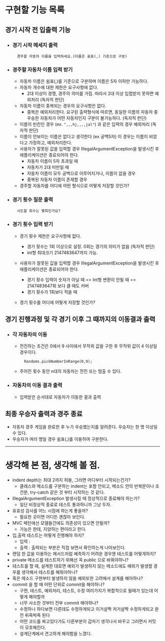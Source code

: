 # 구현할 기능 목록

## 경기 시작 전 입출력 기능

- ### 경기 시작 메세지 출력
        경주할 자동차 이름을 입력하세요.(이름은 쉼표(,) 기준으로 구분)

- ### 경주할 자동차 이름 입력 받기
    - 자동차 이름은 쉼표(,)를 기준으로 구분하며 이름은 5자 이하만 가능하다.
    - 자동차 개수에 대한 제한은 요구사항에 없다.
        - 2대 이상이 경쟁, 경주의 의미를 가짐. 따라서 2대 이상 입렵받지 못하면 예외처리 (독자적 판단)
    - 자동차 이름이 중복되는 경우의 요구사항은 없다.
        - 중복은 예외처리한다. 요구된 출력형식에 따르면, 동일한 이름의 자동차 중 우승한 자동차가 어떤 자동차인지 구분이 불가능하다. (독자적 판단)
    - 이름이 빈칸인 경우 (ex. `",,,hj,,,,jal"`) 과 같은 입력의 경우 예외처리 (독자적 판단)
    - 이름이 안보이는 이름은 없다고 생각한다 (ex 공백5자) 이 경우는 이름이 비었다고 가정하고, 예외처리한다.
    - 사용자가 잘못된 값을 입력할 경우 IllegalArgumentException을 발생시킨 후 애플리케이션은 종료되어야 한다.
        - 자동차 이름이 5자 초과일 때
        - 자동차가 2대 미만일 때
        - 자동차 이름이 모두 공백으로 이루어지거나, 이름이 없을 경우
        - 중복된 자동차 이름이 존재할 경우
    - 경주할 자동차를 어디에 어떤 형식으로 어떻게 저장할 것인가?

- ### 경기 횟수 질문 출력
        시도할 회수는 몇회인가요?

- ### 경기 횟수 입력 받기
    - 경기 횟수 제한은 요구사항에 없다.
        - 경기 횟수는 1회 이상으로 설정. 0회는 경기의 의미가 없음 (독자적 판단)
        - int형 최대크기 2147483647까지 가능.
    - 사용자가 잘못된 값을 입력할 경우 IllegalArgumentException을 발생시킨 후 애플리케이션은 종료되어야 한다.
        - 경기 횟수 입력이 숫자가 아닐 때 => Int형 변환이 안될 때 => 2147483647회 보다 클 때도 커버
        - 경기 횟수가 1회보다 적을 때

    - 경기 횟수를 어디에 어떻게 저장할 것인가?

## 경기 진행과정 및 각 경기 이후 그 때까지의 이동결과 출력

- ### 각 자동차의 이동
    - 전진하는 조건은 0에서 9 사이에서 무작위 값을 구한 후 무작위 값이 4 이상일 경우이다.

            Randoms.pickNumberInRange(0,9);
    - 주어진 횟수 동안 n대의 자동차는 전진 또는 멈출 수 있다.

- ### 자동차의 이동 결과 출력
    - 입력받은 순서대로 자동차가 이동한 결과 출력

## 최종 우승자 출력과 경주 종료

- 자동차 경주 게임을 완료한 후 누가 우승했는지를 알려준다. 우승자는 한 명 이상일 수 있다.
- 우승자가 여러 명일 경우 쉼표(,)를 이용하여 구분한다.

***

# 생각해 본 점, 생각해 볼 점.

- indent depth는 최대 2까지 허용, 그러면 어디부터 시작되는건가?
    - 클래스와 메소드를 구분하는 indent는 포함 안되고, 메소드 안의 반복문이나 조건문, try-catch 같은 것 부터 시작하는 것 같다.
- IllegalArgumentException 발생시킬 때 정상적으로 종료해야 하는가?
    - 일단 비정상적 종료로 테스트 통과하니까 그냥 두자.
- 유효성 검사를 어느 시점에 하는게 좋을까?
    - 필요한 곳이면 어디든 괜찮아 보인다.
- MVC 패턴에선 모델들간에도 의존성이 있으면 안될까?
    - 가능은 한데, 지양하는 편이라고 한다.
- 입,출력 테스트는 어떻게 진행해야 하지?
    - 입력 :
    - 출력 : 출력되는 부분은 직접 보면서 확인하는게 나아보인다.
- 랜덤 한 값을 이용하는 메서드처럼 예측하기 어려운 경우엔 테스트를 어떻게하지?
- private 메소드를 테스트하기 위해선 꼭 public 으로 바꿔야하나?
- 테스트를 할 때, 설계한 대로면 예외가 발생하지 않는 메소드에도 예외가 발생할 경우를 생각해서 테스트를 해줘야하나?
- 혹은 메소드 구현부터 발생하지 않을 예외또한 고려해서 설계를 해야하나?
- commit 을 할 때 어떤 단위로 commit을 해야하나?
    - 구현, 테스트, 예외처리, 테스트, 수정 여러가지가 복합적으로 될때가 있는데 어떻게 해야할까
    - 너무 사소한 것부터 전부 commit 해야하나?
    - 수정하나 하다보면 다른데도 수정하게되고 이거살짝 저거살짝 수정하게되고 완전 뒤죽박죽 된다
    - 어떤 코드를 짜고있다가도 다른부분이 갑자기 생각나서 바꾸고 그러면서 커밋이 모호해진다.
    - 설계단계에서 견고하게 해야함을 느꼈다.